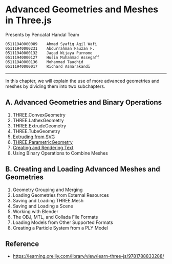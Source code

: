 # Advanced Geometries and Meshes in Three.js

Presents by Pencatat Handal Team

```
05111940000089    Ahmad Syafiq Aqil Wafi
05111940000231    Abdurrahman Fauzan F.
05111940000132    Jagad Wijaya Purnomo
05111940000127    Husin Muhammad Assegaff
05111940000136    Mohammad Tauchid
05111940000017    Richard Asmarakandi
```

---

In this chapter, we will explain the use of more advanced geometries and meshes by dividing them into two subchapters.

## A. Advanced Geometries and Binary Operations

1. THREE.ConvexGeometry
2. THREE.LathexGeometry
3. THREE.ExtrudeGeometry
4. THREE.TubeGeometry
5. [Extruding from SVG](https://github.com/cg2021e/threejs-presentation-pencatat-handal/tree/master/A.5.Extruding%20from%20SVG)
6. [THREE.ParametricGeometry](https://github.com/cg2021e/threejs-presentation-pencatat-handal/tree/master/A.6.THREE.ParametricGeometry)
7. [Creating and Rendering Text](https://github.com/cg2021e/threejs-presentation-pencatat-handal/tree/master/A.7.Creating%20and%20Rendering%20Text)
8. Using Binary Operations to Combine Meshes

## B. Creating and Loading Advanced Meshes and Geometries

1. Geometry Grouping and Merging
2. Loading Geometries from External Resources
3. Saving and Loading THREE.Mesh
4. Saving and Loading a Scene
5. Working with Blender
6. The OBJ, MTL, and Collada File Formats
7. Loading Models from Other Supported Formats
8. Creating a Particle System from a PLY Model

## Reference

- https://learning.oreilly.com/library/view/learn-three-js/9781788833288/
